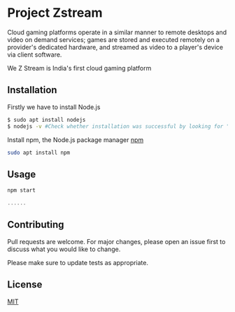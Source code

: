 # Project Zstream
Cloud gaming platforms operate in a similar manner to remote desktops and video on demand services; games are stored and executed remotely on a provider's dedicated hardware, and streamed as video to a player's device via client software. 

We Z Stream is India's first cloud gaming platform 


## Installation
Firstly we have to install Node.js

```bash
$ sudo apt install nodejs
$ nodejs -v #Check whether installation was successful by looking for "node" version
```

Install npm, the Node.js package manager [npm](https://www.npmjs.com/) 

```bash
sudo apt install npm
```

## Usage

```javascript
npm start

......
```

## Contributing
Pull requests are welcome. For major changes, please open an issue first to discuss what you would like to change.

Please make sure to update tests as appropriate.

## License
[MIT](https://choosealicense.com/licenses/mit/)
